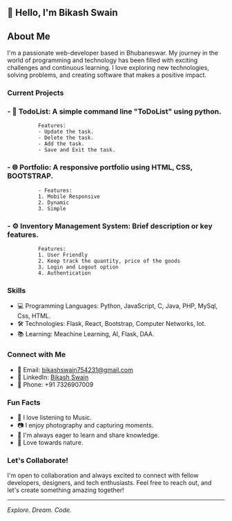 ## 👋 Hello, I'm Bikash Swain

## About Me

I'm a passionate web-developer based in Bhubaneswar. My journey in the world of programming and technology has been filled with exciting challenges and continuous learning. I love exploring new technologies, solving problems, and creating software that makes a positive impact.

### Current Projects

### - 🚀 TodoList: A simple command line "ToDoList" using python.
              Features:
              - Update the task.
              - Delete the task.
              - Add the task.
              - Save and Exit the task.
              
### - 🌐 Portfolio: A responsive portfolio using HTML, CSS, BOOTSTRAP.
              - Features:
              1. Mobile Responsive
              2. Dynamic
              3. Simple

### - ⚙️ Inventory Management System: Brief description or key features.
              Features:
              1. User Friendly
              2. Keep track the quantity, price of the goods
              3. Login and Logout option
              4. Authentication

### Skills

- 💻 Programming Languages: Python, JavaScript, C, Java, PHP, MySql, Css, HTML.
- 🛠️ Technologies: Flask, React, Bootstrap, Computer Networks, Iot.
- 📚 Learning: Meachine Learning, AI, Flask, DAA.

### Connect with Me

- 📧 Email: bikashswain754231@gmail.com
- 💼 LinkedIn: [Bikash Swain](www.linkedin.com/in/bikashswain09)
- 📱 Phone: +91 7326907009

### Fun Facts

- 🎵 I love listening to Music.
- 📷 I enjoy photography and capturing moments.
- 🌱 I'm always eager to learn and share knowledge.
- 🌱 Love towards nature.

### Let's Collaborate!

I'm open to collaboration and always excited to connect with fellow developers, designers, and tech enthusiasts. Feel free to reach out, and let's create something amazing together!

---

*Explore. Dream. Code.*

